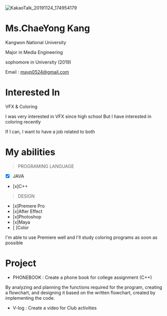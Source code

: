 ![KakaoTalk_20191124_174954179](https://user-images.githubusercontent.com/58070312/69492234-20455080-0ee3-11ea-9b7b-f71ba5981a32.jpg)



# Ms.ChaeYong Kang

Kangwon National University 

Major in Media Engineering

sophomore in University (2019)

Email : mayp0524@gmail.com 

# Interested In

 VFX & Coloring 
 
 I was very interested in VFX since high school
 But I have interested in coloring recently
 
 If I can, I want to have a job related to both
 
 
# My abilities

> PROGRAMING LANGUAGE <br>
- [x] JAVA
- [x]C++

> DESIGN <br>
- [x]Premere Pro 
- [x]After Effect
- [x]Photoshop
- [x]Maya
- [ ]Color

I'm able to use Premiere well and I'll study coloring programs as soon as possible


# Project
- PHONEBOOK : Create a phone book for college assignment (C++)

By analyzing and planning the functions required for the program, creating a flowchart, and designing it based on the written flowchart,  created by implementing the code.


- V-log : Create a video for Club activities 









